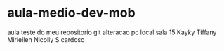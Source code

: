 # aula-medio-dev-mob
aula teste do meu repositorio git
alteracao pc local sala 15
Kayky
Tiffany
Miriellen
Nicolly S cardoso

